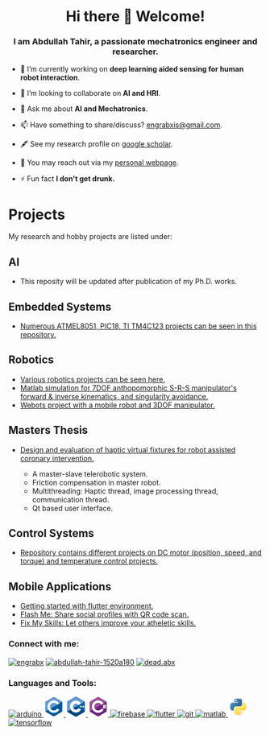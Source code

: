 <h1 align="center">Hi there 👋 Welcome!</h1>
<h3 align="center">I am Abdullah Tahir, a passionate mechatronics engineer and researcher.</h3>

- 🌱 I’m currently working on **deep learning aided sensing for human robot interaction**.

- 👯 I’m looking to collaborate on **AI and HRI**.

- 💬 Ask me about **AI and Mechatronics**.

- 📫 Have something to share/discuss? engrabxis@gmail.com.

- 🖋 See my research profile on [google scholar](https://scholar.google.com/citations?hl=en&user=y4iZqrgAAAAJ&view_op=list_works&sortby=pubdate).  

- 📄 You may reach out via my [personal webpage](https://engraxis.github.io).

- ⚡ Fun fact **I don't get drunk.**

<h1>Projects</h1>
<p>My research and hobby projects are listed under:</p>

<h2>AI</h2>
<ul><li>This reposity will be updated after publication of my Ph.D. works.</li></ul>

<h2>Embedded Systems</h2>
<ul>
  <li><a href="https://github.com/engraxis/embedded-systems" target="_blank">Numerous ATMEL8051, PIC18, TI TM4C123 projects can be seen in this repository.</a></li>
</ul>
    
<h2>Robotics</h2>
<ul>
  <li><a href="https://github.com/engraxis/robotics" target="_blank">Various robotics projects can be seen here.</a></li>
  <li><a href="https://github.com/engraxis/7dof-manipulator" target="_blank">Matlab simulation for 7DOF anthopomorphic S-R-S manipulator's forward & inverse kinematics, and singularity avoidance.</a></li>
  <li><a href="https://github.com/engraxis/webots" target="_blank">Webots project with a mobile robot and 3DOF manipulator.</a></li>
</ul>

<h2>Masters Thesis</h2>
<ul>
  <li><a href="https://github.com/engraxis/masters-thesis" target="_blank">Design and evaluation of haptic virtual fixtures for robot assisted coronary intervention.</a></li>
    <ul>
      <li>A master-slave telerobotic system.</li>
      <li>Friction compensation in master robot.</li>
      <li>Multithreading: Haptic thread, image processing thread, communication thread.</li>
      <li>Qt based user interface.</li>
    </ul>
</ul>

<h2>Control Systems</h2>
<ul>
  <li><a href="https://github.com/engraxis/control-systems" target="_blank">Repository contains different projects on DC motor (position, speed, and torque) and temperature control projects.</a></li>
</ul>

<h2>Mobile Applications</h2>
<ul>
  <li><a href="https://github.com/engraxis/startup_basic/tree/master" target="_blank">Getting started with flutter environment.</a></li>
  <li><a href="https://github.com/engraxis/flash-me/tree/master" target="_blank">Flash Me: Share social profiles with QR code scan.</a></li>
  <li><a href="https://github.com/engraxis/fix-my-skills" target="_blank">Fix My Skills: Let others improve your atheletic skills.</a></li>
</ul>

<h3 align="left">Connect with me:</h3>
<p align="left">
<a href="https://twitter.com/engrabx" target="blank"><img align="center" src="https://raw.githubusercontent.com/rahuldkjain/github-profile-readme-generator/master/src/images/icons/Social/twitter.svg" alt="engrabx" height="30" width="40" /></a>
<a href="https://linkedin.com/in/abdullah-tahir-1520a180" target="blank"><img align="center" src="https://raw.githubusercontent.com/rahuldkjain/github-profile-readme-generator/master/src/images/icons/Social/linked-in-alt.svg" alt="abdullah-tahir-1520a180" height="30" width="40" /></a>
<a href="https://fb.com/dead.abx" target="blank"><img align="center" src="https://raw.githubusercontent.com/rahuldkjain/github-profile-readme-generator/master/src/images/icons/Social/facebook.svg" alt="dead.abx" height="30" width="40" /></a>
</p>

<h3 align="left">Languages and Tools:</h3>
<p align="left"> <a href="https://www.arduino.cc/" target="_blank" rel="noreferrer"> <img src="https://cdn.worldvectorlogo.com/logos/arduino-1.svg" alt="arduino" width="40" height="40"/> </a> 
  <a href="https://www.cprogramming.com/" target="_blank" rel="noreferrer"> <img src="https://raw.githubusercontent.com/devicons/devicon/master/icons/c/c-original.svg" alt="c" width="40" height="40"/> </a> 
  <a href="https://www.w3schools.com/cpp/" target="_blank" rel="noreferrer"> <img src="https://raw.githubusercontent.com/devicons/devicon/master/icons/cplusplus/cplusplus-original.svg" alt="cplusplus" width="40" height="40"/> </a> 
  <a href="https://www.w3schools.com/cs/" target="_blank" rel="noreferrer"> <img src="https://raw.githubusercontent.com/devicons/devicon/master/icons/csharp/csharp-original.svg" alt="csharp" width="40" height="40"/> </a> 
  <a href="https://firebase.google.com/" target="_blank" rel="noreferrer"> <img src="https://www.vectorlogo.zone/logos/firebase/firebase-icon.svg" alt="firebase" width="40" height="40"/> </a> 
  <a href="https://flutter.dev" target="_blank" rel="noreferrer"> <img src="https://www.vectorlogo.zone/logos/flutterio/flutterio-icon.svg" alt="flutter" width="40" height="40"/> </a> 
  <a href="https://git-scm.com/" target="_blank" rel="noreferrer"> <img src="https://www.vectorlogo.zone/logos/git-scm/git-scm-icon.svg" alt="git" width="40" height="40"/> </a> 
  <a href="https://www.mathworks.com/" target="_blank" rel="noreferrer"> <img src="https://upload.wikimedia.org/wikipedia/commons/2/21/Matlab_Logo.png" alt="matlab" width="40" height="40"/> </a> 
  <a href="https://www.python.org" target="_blank" rel="noreferrer"> <img src="https://raw.githubusercontent.com/devicons/devicon/master/icons/python/python-original.svg" alt="python" width="40" height="40"/> </a> 
  <a href="https://www.tensorflow.org" target="_blank" rel="noreferrer"> <img src="https://www.vectorlogo.zone/logos/tensorflow/tensorflow-icon.svg" alt="tensorflow" width="40" height="40"/> </a> 
</p>

